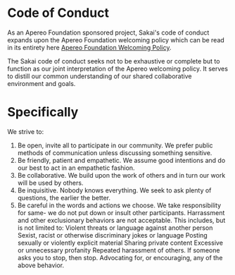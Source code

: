 # Code of Conduct

As an Apereo Foundation sponsored project, Sakai's code of conduct expands upon the Apereo Foundation welcoming policy which can be read in its entirety here [Apereo Foundation Welcoming Policy].

The Sakai code of conduct seeks not to be exhaustive or complete but to function as our joint interpretation of the Apereo welcoming policy. It serves to distill our common understanding of our shared collaborative environment and goals.

# Specifically
We strive to:
1. Be open, invite all to participate in our community. We prefer public methods of communication unless discussing something sensitive.
2. Be friendly, patient and empathetic. We assume good intentions and do our best to act in an empathetic fashion.
3. Be collaborative. We build upon the work of others and in turn our work will be used by others.
4. Be inquisitive. Nobody knows everything. We seek to ask plenty of questions, the earlier the better.
5. Be careful in the words and actions we choose. We take responsibility for same- we do not put down or insult other participants. Harrassment and other exclusionary behaviors are not acceptable. This includes, but is not limited to:
    Violent threats or language against another person
    Sexist, racist or otherwise discriminary jokes or language
    Posting sexually or violently explicit material
    Sharing private content
    Excessive or unnecessary profanity
    Repeated harassment of others. If someone asks you to stop, then stop.
    Advocating for, or encouraging, any of the above behavior.
    
[Apereo Foundation Welcoming Policy]: https://www.apereo.org/content/apereo-welcoming-policy
